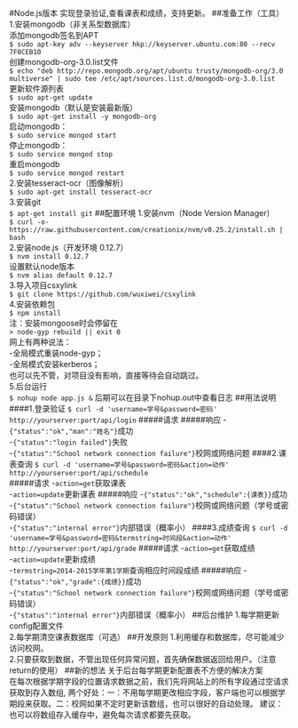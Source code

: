 #Node.js版本 实现登录验证,查看课表和成绩，支持更新。
##准备工作（工具）
1.安装mongodb（非关系型数据库）  
添加mongodb签名到APT  
`$ sudo apt-key adv --keyserver hkp://keyserver.ubuntu.com:80 --recv 7F0CEB10`  
创建mongodb-org-3.0.list文件  
`$ echo "deb http://repo.mongodb.org/apt/ubuntu trusty/mongodb-org/3.0 multiverse" | sudo tee /etc/apt/sources.list.d/mongodb-org-3.0.list`  
更新软件源列表  
`$ sudo apt-get update`  
安装mongodb（默认是安装最新版）  
`$ sudo apt-get install -y mongodb-org`  
启动mongodb：  
`$ sudo service mongod start`  
停止mongodb：  
`$ sudo service mongod stop`  
重启mongodb  
`$ sudo service mongod restart`  
2.安装tesseract-ocr（图像解析）  
`$ sudo apt-get install tesseract-ocr`  
3.安装git  
`$ apt-get install git`
##配置环境
1.安装nvm（Node Version Manager）  
`$ curl -o- https://raw.githubusercontent.com/creationix/nvm/v0.25.2/install.sh | bash`  
2.安装node.js（开发环境 0.12.7）  
`$ nvm install 0.12.7`  
设置默认node版本  
`$ nvm alias default 0.12.7`  
3.导入项目csxylink  
`$ git clone https://github.com/wuxiwei/csxylink`  
4.安装依赖包  
`$ npm install`  
注：安装mongoose时会停留在  
`> node-gyp rebuild || exit 0`  
网上有两种说法：  
-全局模式重装node-gyp；  
-全局模式安装kerberos；  
也可以先不管，对项目没有影响，直接等待会自动跳过。  
5.后台运行  
`$ nohup node app.js &`
后期可以在目录下nohup.out中查看日志
##用法说明
####1.登录验证
`$ curl -d 'username=学号&password=密码' http://yourserver:port/api/login`
#####请求
#####响应
-`{"status":"ok","man":"姓名"}`成功  
-`{"status":"login failed"}`失败  
-`{"status":"School network connection failure"}`校网或网络问题
####2.课表查询
`$ curl -d 'username=学号&password=密码&action=动作' http://yourserver:port/api/schedule`  
#####请求
-`action=get`获取课表  
-`action=update`更新课表
#####响应
-`{"status":"ok","schedule":{课表}}`成功  
-`{"status":"School network connection failure"}`校网或网络问题（学号或密码错误）  
-`{"status":"internal error"}`内部错误（概率小）
####3.成绩查询
`$ curl -d 'username=学号&password=密码&termstring=时间段&action=动作' http://yourserver:port/api/grade`
#####请求
-`action=get`获取成绩  
-`action=update`更新成绩  
-`termstring=2014-2015学年第1学期`查询相应时间段成绩
#####响应
-`{"status":"ok","grade":{成绩}}`成功  
-`{"status":"School network connection failure"}`校网或网络问题（学号或密码错误）  
-`{"status":"internal error"}`内部错误（概率小）
##后台维护
1.每学期更新config配置文件  
2.每学期清空课表数据库（可选）
##开发原则
1.利用缓存和数据库，尽可能减少访问校网。  
2.只要获取到数据，不管出现任何异常问题，首先确保数据返回给用户。（注意return的使用）
##新的想法
关于后台每学期更新配置表不方便的解决方案  
在每次根据学期字段的位置请求数据之前，我们先将网站上的所有字段通过空请求获取到存入数组,
两个好处：一：不用每学期更改相应字段，客户端也可以根据学期段来获取。二：校网如果不定时更新该数组，也可以很好的自动处理。
建议：也可以将数组存入缓存中，避免每次请求都要先获取。
